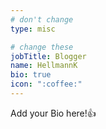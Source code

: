 ```yaml
---
# don't change
type: misc

# change these
jobTitle: Blogger
name: HellmannK
bio: true
icon: ":coffee:"
---
```


Add your Bio here!:+1: